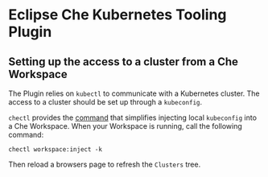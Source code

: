 # Eclipse Che Kubernetes Tooling Plugin

## Setting up the access to a cluster from a Che Workspace

The Plugin relies on `kubectl` to communicate with a Kubernetes cluster. The access to a cluster should be set up through a `kubeconfig`.

`chectl` provides the [command](https://github.com/che-incubator/chectl#chectl-workspaceinject) that simplifies injecting local `kubeconfig` into a Che Workspace. When your Workspace is running, call the following command:
```shell
chectl workspace:inject -k
```
Then reload a browsers page to refresh the `Clusters` tree.
